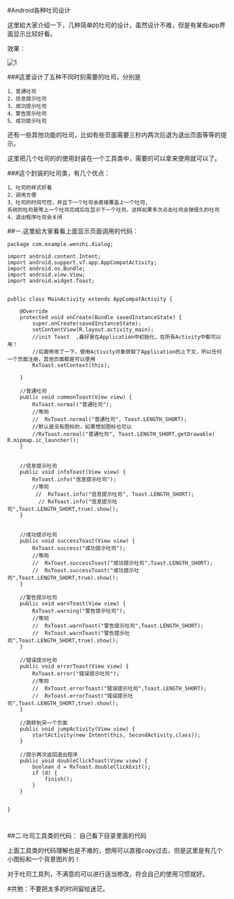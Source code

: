 #Android各种吐司设计

这里給大家介绍一下，几种简单的吐司的设计，虽然设计不难，但是有某些app界面显示比较好看。

效果：

![1](https://i.imgur.com/7hg7ybI.gif)

###这里设计了五种不同时刻需要的吐司，分别是

```
1、普通吐司
2、信息提示吐司
3、成功提示吐司
4、警告提示吐司
5、成功提示吐司
```


还有一些其他功能的吐司，比如有些页面需要三秒内两次后退为退出页面等等的提示。



这里把几个吐司的的使用封装在一个工具类中，需要的可以拿来使用就可以了。


###这个封装的吐司类，有几个优点：

```
1、吐司的样式好看
2、调用方便
3、吐司的时间可控，并且下一个吐司会直接覆盖上一个吐司,
系统的吐司是等上一个吐司完成后在显示下一个吐司，这样如果多次点击吐司会弹很久的吐司
4、退出程序吐司会关闭
```

##一.这里給大家看看上面显示页面调用的代码：

```
package com.example.wenzhi.dialog;

import android.content.Intent;
import android.support.v7.app.AppCompatActivity;
import android.os.Bundle;
import android.view.View;
import android.widget.Toast;


public class MainActivity extends AppCompatActivity {

    @Override
    protected void onCreate(Bundle savedInstanceState) {
        super.onCreate(savedInstanceState);
        setContentView(R.layout.activity_main);
        //init Toast  ,最好是在Application中初始化，在所有Activity中都可以用！
        //后面修改了一下，使用Activity对象获取了Application的上下文，所以任何一个页面注册，其他页面都是可以使用
        RxToast.setContext(this);

    }

    //普通吐司
    public void commonToast(View view) {
        RxToast.normal("普通吐司");
        //等同
        //  RxToast.normal("普通吐司", Toast.LENGTH_SHORT);
        //默认是没有图标的，如果想加图标也可以
        //RxToast.normal("普通吐司", Toast.LENGTH_SHORT,getDrawable( R.mipmap.ic_launcher));
    }


    //信息提示吐司
    public void infoToast(View view) {
        RxToast.info("信息提示吐司");
        //等同
         //  RxToast.info("信息提示吐司", Toast.LENGTH_SHORT);
          // RxToast.info("信息提示吐司",Toast.LENGTH_SHORT,true).show();
    }


    //成功提示吐司
    public void successToast(View view) {
        RxToast.success("成功提示吐司");
        //等同
        //  RxToast.successToast("成功提示吐司",Toast.LENGTH_SHORT);
        //  RxToast.successToast("成功提示吐司",Toast.LENGTH_SHORT,true).show();
    }

    //警告提示吐司
    public void warnToast(View view) {
        RxToast.warning("警告提示吐司");
        //等同
        //  RxToast.warnToast("警告提示吐司",Toast.LENGTH_SHORT);
        //  RxToast.warnToast("警告提示吐司",Toast.LENGTH_SHORT,true).show();
    }

    //错误提示吐司
    public void errorToast(View view) {
        RxToast.error("错误提示吐司");
        //等同
        //  RxToast.errorToast("错误提示吐司",Toast.LENGTH_SHORT);
        //  RxToast.errorToast("错误提示吐司",Toast.LENGTH_SHORT,true).show();
    }

    //跳转到另一个页面
    public void jumpActivity(View view) {
        startActivity(new Intent(this, SecondActivity.class));
    }

    //提示两次返回退出程序
    public void doubleClickToast(View view) {
        boolean d = RxToast.doubleClickExit();
        if (d) {
            finish();
        }
    }


}



```


##二.吐司工具类的代码：
自己看下目录里面的代码



上面工具类的代码理解也是不难的，想用可以直接copy过去，但是这里是有几个小图标和一个背景图片的！

对于吐司工具列，不满意的可以进行适当修改，符合自己的使用习惯就好。



#共勉：不要把太多的时间留给迷茫。








